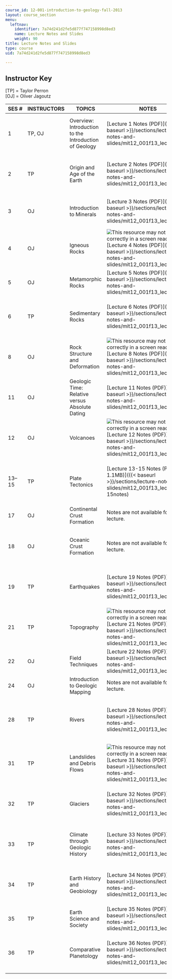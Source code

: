 ```yaml
---
course_id: 12-001-introduction-to-geology-fall-2013
layout: course_section
menu:
  leftnav:
    identifier: 7a74d241d2fe5d877f747158998d8ed3
    name: Lecture Notes and Slides
    weight: 90
title: Lecture Notes and Slides
type: course
uid: 7a74d241d2fe5d877f747158998d8ed3

---
```


Instructor Key
--------------

\[TP\] = Taylor Perron  
\[OJ\] = Oliver Jagoutz

| SES # | INSTRUCTORS | TOPICS | NOTES | SLIDES |
| --- | --- | --- | --- | --- |
| 1 | TP, OJ | Overview: Introduction to the Introduction of Geology | [Lecture 1 Notes (PDF)]({{< baseurl >}}/sections/lecture-notes-and-slides/mit12_001f13_lec1notes) | ![This resource may not render correctly in a screen reader.](/images/inacessible.gif)[Lecture 1 Slides (PDF - 1.6MB)]({{< baseurl >}}/sections/lecture-notes-and-slides/mit12_001f13_lecture1slides) |
| 2 | TP | Origin and Age of the Earth | [Lecture 2 Notes (PDF)]({{< baseurl >}}/sections/lecture-notes-and-slides/mit12_001f13_lec2notes) | ![This resource may not render correctly in a screen reader.](/images/inacessible.gif)[Lecture 2 Slides (PDF - 2.6MB)]({{< baseurl >}}/sections/lecture-notes-and-slides/mit12_001f13_lecture2slides) |
| 3 | OJ | Introduction to Minerals | [Lecture 3 Notes (PDF)]({{< baseurl >}}/sections/lecture-notes-and-slides/mit12_001f13_lec3notes) | ![This resource may not render correctly in a screen reader.](/images/inacessible.gif)[Lecture 3 Slides (PDF - 2.3MB)]({{< baseurl >}}/sections/lecture-notes-and-slides/mit12_001f13_lec3slides) |
| 4 | OJ | Igneous Rocks | ![This resource may not render correctly in a screen reader.](/images/inacessible.gif)[Lecture 4 Notes (PDF)]({{< baseurl >}}/sections/lecture-notes-and-slides/mit12_001f13_lec4notes) | Slides are not available for this lecture. |
| 5 | OJ | Metamorphic Rocks | [Lecture 5 Notes (PDF)]({{< baseurl >}}/sections/lecture-notes-and-slides/mit12_001f13_lec5notes) | Slides are not available for this lecture. |
| 6 | TP | Sedimentary Rocks | [Lecture 6 Notes (PDF)]({{< baseurl >}}/sections/lecture-notes-and-slides/mit12_001f13_lec6notes) | ![This resource may not render correctly in a screen reader.](/images/inacessible.gif)[Lecture 6 Slides (PDF - 3.6MB)]({{< baseurl >}}/sections/lecture-notes-and-slides/mit12_001f13_lecture6slides) |
| 8 | OJ | Rock Structure and Deformation | ![This resource may not render correctly in a screen reader.](/images/inacessible.gif)[Lecture 8 Notes (PDF)]({{< baseurl >}}/sections/lecture-notes-and-slides/mit12_001f13_lec8notes) | ![This resource may not render correctly in a screen reader.](/images/inacessible.gif)[Lecture 8 Slides (PDF - 4.2MB)]({{< baseurl >}}/sections/lecture-notes-and-slides/mit12_001f13_lec8slides) |
| 11 | OJ | Geologic Time: Relative versus Absolute Dating | [Lecture 11 Notes (PDF)]({{< baseurl >}}/sections/lecture-notes-and-slides/mit12_001f13_lec11notes) | ![This resource may not render correctly in a screen reader.](/images/inacessible.gif)[Lecture 11 Slides (PDF)]({{< baseurl >}}/sections/lecture-notes-and-slides/mit12_001f13_lecture11slides) |
| 12 | OJ | Volcanoes | ![This resource may not render correctly in a screen reader.](/images/inacessible.gif)[Lecture 12 Notes (PDF)]({{< baseurl >}}/sections/lecture-notes-and-slides/mit12_001f13_lec12notes) | ![This resource may not render correctly in a screen reader.](/images/inacessible.gif)[Lecture 12 Slides (PDF)]({{< baseurl >}}/sections/lecture-notes-and-slides/mit12_001f13_lecture12slides) |
| 13–15 | TP | Plate Tectonics | [Lecture 13-15 Notes (PDF - 1.1MB)]({{< baseurl >}}/sections/lecture-notes-and-slides/mit12_001f13_lec13-15notes) | ![This resource may not render correctly in a screen reader.](/images/inacessible.gif)[Lecture 13-15 Slides (PDF - 9.7MB)]({{< baseurl >}}/sections/lecture-notes-and-slides/mit12_001f13_lec13-15slides) |
| 17 | OJ | Continental Crust Formation | Notes are not available for this lecture. | Slides are not available for this lecture. |
| 18 | OJ | Oceanic Crust Formation | Notes are not available for this lecture. | ![This resource may not render correctly in a screen reader.](/images/inacessible.gif)[Lecture 18 Slides (PDF - 4.1MB)]({{< baseurl >}}/sections/lecture-notes-and-slides/mit12_001f13_lec18slides) |
| 19 | TP | Earthquakes | [Lecture 19 Notes (PDF)]({{< baseurl >}}/sections/lecture-notes-and-slides/mit12_001f13_lec19notes) | ![This resource may not render correctly in a screen reader.](/images/inacessible.gif)[Lecture 19 Slides (PDF - 1.4MB)]({{< baseurl >}}/sections/lecture-notes-and-slides/mit12_001f13_lec19slides) |
| 21 | TP | Topography | ![This resource may not render correctly in a screen reader.](/images/inacessible.gif)[Lecture 21 Notes (PDF)]({{< baseurl >}}/sections/lecture-notes-and-slides/mit12_001f13_lec21notes) | ![This resource may not render correctly in a screen reader.](/images/inacessible.gif)[Lecture 21 Slides (PDF - 3.8MB)]({{< baseurl >}}/sections/lecture-notes-and-slides/mit12_001f13_lec21slides) |
| 22 | OJ | Field Techniques | [Lecture 22 Notes (PDF)]({{< baseurl >}}/sections/lecture-notes-and-slides/mit12_001f13_lec22notes) | Slides are not available for this lecture. |
| 24 | OJ | Introduction to Geologic Mapping | Notes are not available for this lecture. | Slides are not available for this lecture. |
| 28 | TP | Rivers | [Lecture 28 Notes (PDF)]({{< baseurl >}}/sections/lecture-notes-and-slides/mit12_001f13_lec28notes) | [![This resource may not render correctly in a screen reader.](/images/inacessible.gif)Lecture 28 Slides (PDF - 6.0MB)]({{< baseurl >}}/sections/lecture-notes-and-slides/mit12_001f13_lec28slides) |
| 31 | TP | Landslides and Debris Flows | ![This resource may not render correctly in a screen reader.](/images/inacessible.gif)[Lecture 31 Notes (PDF)]({{< baseurl >}}/sections/lecture-notes-and-slides/mit12_001f13_lec31notes) | ![This resource may not render correctly in a screen reader.](/images/inacessible.gif) [Lecture 31 Slides (PDF - 1.8MB)]({{< baseurl >}}/sections/lecture-notes-and-slides/mit12_001f13_lec31slides) |
| 32 | TP | Glaciers | [Lecture 32 Notes (PDF)]({{< baseurl >}}/sections/lecture-notes-and-slides/mit12_001f13_lec32notes) | ![This resource may not render correctly in a screen reader.](/images/inacessible.gif)[Lecture 32 Slides (PDF - 5.9MB)]({{< baseurl >}}/sections/lecture-notes-and-slides/mit12_001f13_lec32slides) |
| 33 | TP | Climate through Geologic History | [Lecture 33 Notes (PDF)]({{< baseurl >}}/sections/lecture-notes-and-slides/mit12_001f13_lec33notes) | ![This resource may not render correctly in a screen reader.](/images/inacessible.gif)[Lecture 33 Slides (PDF - 2.2MB)]({{< baseurl >}}/sections/lecture-notes-and-slides/mit12_001f13_lec33slides) |
| 34 | TP | Earth History and Geobiology | [Lecture 34 Notes (PDF)]({{< baseurl >}}/sections/lecture-notes-and-slides/mit12_001f13_lec34notes) | ![This resource may not render correctly in a screen reader.](/images/inacessible.gif)[Lecture 34 Slides (PDF - 3.5MB)]({{< baseurl >}}/sections/lecture-notes-and-slides/mit12_001f13_lec34slides) |
| 35 | TP | Earth Science and Society | [Lecture 35 Notes (PDF)]({{< baseurl >}}/sections/lecture-notes-and-slides/mit12_001f13_lec35notes) | Slides are not available for this lecture. |
| 36 | TP | Comparative Planetology | [Lecture 36 Notes (PDF)]({{< baseurl >}}/sections/lecture-notes-and-slides/mit12_001f13_lec36notes) | ![This resource may not render correctly in a screen reader.](/images/inacessible.gif)[Lecture 36 Slides (PDF - 4.9MB)]({{< baseurl >}}/sections/lecture-notes-and-slides/mit12_001f13_lec36slides)